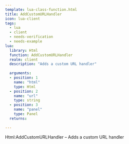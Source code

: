 ```yaml
---
template: lua-class-function.html
title: AddCustomURLHandler
icon: lua-client
tags:
  - lua
  - client
  - needs-verification
  - needs-example
lua:
  library: Html
  function: AddCustomURLHandler
  realm: client
  description: "Adds a custom URL handler"
  
  arguments:
  - position: 1
    name: "html"
    type: Html
  - position: 2
    name: "url"
    type: string
  - position: 3
    name: "panel"
    type: Panel
  returns:
    
---
```


<div class="lua__search__keywords">
Html:AddCustomURLHandler &#x2013; Adds a custom URL handler
</div>
